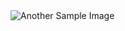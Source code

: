 <img src="https://www.alxafrica.com/wp-content/uploads/2023/01/7_Do-hard-things-100.jpg" alt="Another Sample Image">
